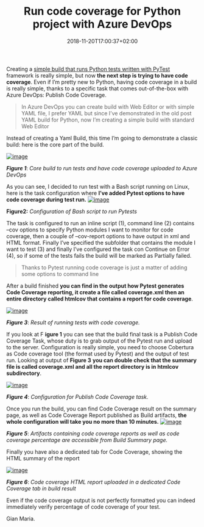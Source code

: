 ﻿---
title: "Run code coverage for Python project with Azure DevOps"
description: ""
date: 2018-11-20T17:00:37+02:00
draft: false
tags: [Azure Devops,build,Python]
categories: [Azure DevOps]
---
Creating a [simple build that runs Python tests written with PyTest](http://www.codewrecks.com/blog/index.php/2018/11/12/run-python-test-with-azure-devops-pipeline/) framework is really simple, but now  **the next step is trying to have code coverage**. Even if I’m pretty new to Python, having code coverage in a build is really simple, thanks to a specific task that comes out-of-the-box with Azure DevOps: Publish Code Coverage.

> In Azure DevOps you can create build with Web Editor or with simple YAML file, I prefer YAML but since I’ve demonstrated in the old post YAML build for Python, now I’m creating a simple build with standard Web Editor

Instead of creating a Yaml Build, this time I’m going to demonstrate a classic build: here is the core part of the build.

[![image](https://www.codewrecks.com/blog/wp-content/uploads/2018/11/image_thumb-1.png "image")](https://www.codewrecks.com/blog/wp-content/uploads/2018/11/image-1.png)

 ***Figure 1***: *Core build to run tests and have code coverage uploaded to Azure DevOps*

As you can see, I decided to run test with a Bash script running on Linux, here is the task configuration where  **I’ve added Pytest options to have code coverage during test run.** [![image](https://www.codewrecks.com/blog/wp-content/uploads/2018/11/image_thumb-2.png "image")](https://www.codewrecks.com/blog/wp-content/uploads/2018/11/image-2.png)

 **Figure2:** *Configuration of Bash script to run Pytests*

The task is configured to run an inline script (1), command line (2) contains –cov options to specify Python modules I want to monitor for code coverage, then a couple of –cov-report options to have output in xml and HTML format. Finally I’ve specified the subfolder that contains the module I want to test (3) and finally I’ve configured the task con Continue on Error (4), so if some of the tests fails the build will be marked as Partially failed.

> Thanks to Pytest running code coverage is just a matter of adding some options to command line

After a build finished  **you can find in the output how Pytest generates Code Coverage reporting, it create a file called coverage.xml then an entire directory called htmlcov that contains a report for code coverage**.

[![image](https://www.codewrecks.com/blog/wp-content/uploads/2018/11/image_thumb-3.png "image")](https://www.codewrecks.com/blog/wp-content/uploads/2018/11/image-3.png)

 ***Figure 3***: *Result of running tests with code coverage.*

If you look at F **igure 1** you can see that the build final task is a Publish Code Coverage Task, whose duty is to grab output of the Pytest run and upload to the server. Configuration is really simple, you need to choose Cobertura as Code coverage tool (the format used by Pytest) and the output of test run. Looking at output of  **Figure 3**  **you can double check that the summary file is called coverage.xml and all the report directory is in htmlcov subdirectory**.

[![image](https://www.codewrecks.com/blog/wp-content/uploads/2018/11/image_thumb-4.png "image")](https://www.codewrecks.com/blog/wp-content/uploads/2018/11/image-4.png)

 ***Figure 4***: *Configuration for Publish Code Coverage task.*

Once you run the build, you can find Code Coverage result on the summary page, as well as Code Coverage Report published as Build artifacts, **the whole configuration will take you no more than 10 minutes.** [![image](https://www.codewrecks.com/blog/wp-content/uploads/2018/11/image_thumb-5.png "image")](https://www.codewrecks.com/blog/wp-content/uploads/2018/11/image-5.png)

 ***Figure 5***: *Artifacts containing code coverage reports as well as code coverage percentage are accessible from Build Summary page.*

Finally you have also a dedicated tab for Code Coverage, showing the HTML summary of the report

[![image](https://www.codewrecks.com/blog/wp-content/uploads/2018/11/image_thumb-6.png "image")](https://www.codewrecks.com/blog/wp-content/uploads/2018/11/image-6.png)

 ***Figure 6***: *Code coverage HTML report uploaded in a dedicated Code Coverage tab in build result*

Even if the code coverage output is not perfectly formatted you can indeed immediately verify percentage of code coverage of your test.

Gian Maria.
